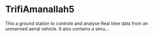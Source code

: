 # TrifiAmanallah5
This a ground station to controle and analyse Real time data from an unmanned aerial vehicle. It also contains a simu…
